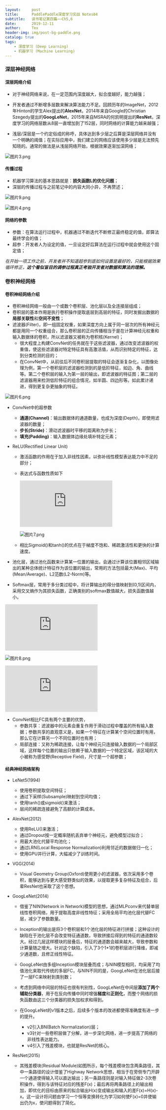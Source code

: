 ```yaml
---
layout:     post
title:      PaddlePaddle深度学习实战 Notes04
subtitle:   读书笔记第四篇——Ch5,6
date:       2019-12-11
author:     Tex
header-img: img/post-bg-paddle.png
catalog: true
tags:
    - 深度学习 (Deep Learning)
    - 机器学习 (Machine Learning)
---
```

### 深层神经网络


#### 深层网络介绍

- 对于神经网络来说，在一定范围内深度越大，拟合度越好，能力越强；

- 开发者通过不断增多层数来解决算法能力不足。回顾历年的ImageNet，2012年Hinton的学生Alex提出的**AlexNet**，2014年来自Google的Christian Szegedy提出的**GoogLeNet**，2015年来自MSRA的何凯明提出的**ResNet**，深度学习的网络层数从8层一直增加到了152层，同时网络的计算能力越来越强；

- 浅层/深层是一个约定俗成的称呼，具体达到多少层之后算是深层网络并没有一个明确的阈值；在实际应用中，我们建立的网络应该使用多少层是无法预先知晓的。通常的做法是从浅层网络开始，根据效果逐渐加深网络；

![图片3.png](https://i.loli.net/2019/12/11/Zy7Q3H1YXFWwhdr.png)


#### 传播过程

- 机器学习算法的基本思路就是：**损失函数L的优化问题**；
- 深层的传播过程与之前笔记中的内容大同小异，不再赘述；

![图片9.png](https://i.loli.net/2019/12/11/SUV41dvgfMPYaz5.png)

![图片4.png](https://i.loli.net/2019/12/11/c19YHN8BPZgCDef.png)

#### 网络的参数

- 参数：在算法运行过程中，机器通过不断迭代不断修正最终稳定的值，即算法最终学会的值；
- 超参：开发者人为设定的值，一旦设定好后算法在运行过程中就会使用这个固定值；

*在开始一项工作之前，开发者并不知道超参到底如何设置是最好的，只能根据效果循环修正，**这个看似盲目的调参过程真正考验开发者对数据和算法的理解。***



### 卷积神经网络

#### 卷积神经网络介绍

- 卷积神经网络一般由一个或数个卷积层、池化层以及全连接层组成；
- 卷积层的基本作用是执行卷积操作提取底层到高层的特征，同时发掘出数据的**局部关联性**和**空间不变性**；
- 滤波器(Filter)，即一组固定权重，如果深度方向上属于同一层次的所有神经元都是用同一个权重组合，那么卷积层的正向传播相当于是在计算神经元权重和输入数据体的卷积，所以滤波器又被称为卷积核(Kernel)；
	- 很大程度上构建ConvNet的任务就在于这些滤波器，通过改变滤波器的权重值，使这些滤波器对特定特征具有高激活值，从而识别特定的特征，达到分类检测的目的；
	- 在ConvNet中，从前往后不同卷积层提取的特征会逐渐复杂化，以图像处理为例，第一个卷积层的滤波器检测到的是低阶特征，如边、角、曲线等。第二个卷积层的输入为第一层的输出，即滤波器的特征图；第二层的滤波器用来检测低阶特征的组合情况，如半圆、四边形等。如此累计递进，得到更复杂更抽象的特征。

![图片6.png](https://i.loli.net/2019/12/11/oum8rcZv6L3eq7G.png)

- ConvNet中的超参数
	- **通道(Channel)**：输出数据体的通道数量，也成为深度(Depth)，即使用滤波器的数量；
	- **步长(Stride)**：滑动滤波器时平移的距离称为步长；
	- **填充(Padding)**：输入数据体边缘处填补特定元素；

- ReLU(Rectified Linear Unit)
	- 激活函数的作用在于加入非线性因素，以弥补线性模型表达能力中不足的部分；
	- 表达式与函数性质如下
	
        ![](https://latex.codecogs.com/gif.latex?f%28x%29%20%3D%20max%280%2Cx%29)

        ![图片7.png](https://i.loli.net/2019/12/11/doJaq9EhY4bOT5N.png)	
 

	- 相比Sigmoid()和tanh()的优点在于梯度不饱和、稀疏激活性和更快的计算速度。


- 池化层，通过池化函数来计算某一位置的输出，会通过计算该位置相邻区域输出的某种总体统计特征作为该位置的输出，常用的方法包括最大(Max)、平均(Mean/Average)、L2范数(L2-Norm)等。

- Softmax层，常用于多分类过程中，将计算输出的得分值映射到(0,1)区间内，采用交叉熵作为其损失函数，正确类别的softmax数值越大，损失函数值越小。

![](https://latex.codecogs.com/gif.latex?y_i%20%3D%20Softmax%28S_i%29%3D%5Cfrac%7Be%5E%7BS_i%7D%7D%7B%5Csum%20_j%7Be%5E%7BS_j%7D%7D%7D)

![图片8.png](https://i.loli.net/2019/12/11/dnmNPxWlArXibQa.png)

![](https://latex.codecogs.com/gif.latex?crossentropy%28label%2CS_i%29%20%3D%20-%20%5Csum_%7Bi%3D1%7D%5E%7BC%7D%20label_i%20*%20log%28%5Cfrac%7Be%5E%7BS_i%7D%7D%7B%5Csum%20_j%20e%5E%7BS_j%7D%7D%29)

- ConvNet相比FC具有两个主要的优势，
	- 参数共享：滤波器中的元素会重复作用于滑动过程中覆盖的所有输入数据；参数共享的直观意义是，如果一个特征在计算某个空间位置时有用，那么它在计算另一个不同位置时也有用；
	- 局部连接：又称为稀疏连接，让每个神经元只连接输入数据的一个局部区域，这样每个位置的输出只依赖于输入数据的一个特定区域，该区域的大小被称为感受野(Receptive Field)，尺寸是一个超参数；


#### 经典神经网络架构

- LeNet5(1994)
	- 使用卷积提取空间特征；
	- 通过下采样(Subsample)映射到空间均值；
	- 使用tanh()或sigmoid()来激活；
	- 层间的稀疏连接避免了高额的计算成本。

- AlexNet(2012)
	- 使用ReLU()来激活；
	- 通过Dropout按一定概率随机丢弃单个神经元，避免模型过拟合；
	- 用最大池化代替平均池化；
	- 通过LRN(Local Response Normalization)利用邻近的数据做归一化；
	- 使用GPU并行计算，大幅减少了训练时间。

- VGG(2014)
	- Visual Geometry Group(Oxford)使用更小的滤波器，依次采用多个卷积，能够达到与更大感受野类似的效果，以提取更多复杂特征及组合，后辈ResNet也采取了这个思想。
	

- GoogLeNet(2014)
	- 借鉴了NIN(Network in Network)模型的思想，通过MLPconv来代替单层线性卷积网络，用于提取高度非线性特征；采用全局平均池化层代替FC层，减少了参数数量。
	- Inception的输出是将3个卷积层和1个池化层的特征进行拼接；这种设计的缺陷在于池化层不会改变特征通道数，导致拼接后得到的特征的通道数较大。经过几层这样模块的层叠后，特征的通道数会越来越大，导致参数和计算量随之增大。针对这个缺陷，引入了3个1*1的卷积层进行降维，即减少通道数，且修正线性特征。
	
	- GoogLeNet由多组Inception模块层叠而成；与NIN模型相同，均采用了均值池化来取代传统的多层FC，与NIN不同的是，GoogLeNet在池化层后接了一层FC来映射到类别数；
	- 考虑到网络中间层的特征也很有判别性，GoogLeNet在中间层**添加了两个辅助分类器**，用于在反向传播中同时增强**梯度**和**正则化**，而整个网络的损失函数由这三个分类器的损失加权求和得到。
	- 在GoogLeNet的v1版本之后，后续多个版本的改进都使得准确度有进一步的提升。
		- v2引入BN(Batch Normalization)层；
		- v3针对一些卷积层做了分解，进一步深化网络，进一步提高了网络的非线性表达能力。
		- v4引入了残差模块，也就是ResNet的核心。

- ResNet(2015)
	- 其残差模块(Residual Module)如图所示，每个残差模块包含两条路径，其中一条路径的设计借鉴了Highway Network思想，相当于在旁侧专门开辟一个通道使得输入可以直达输出；另一条路径则是对输入特征做2-3次卷积操作，得到与该特征对应的残差F(x)；最后再将两条路径上的输出相加，即优化的目标由原来的拟合输出H(x)变成输出和输入的差F(x)=H(x)-x。这一设计将问题由学习一个恒等变换转化为学习如何使F(x)=0并使输出仍为x，使问题得到了简化。

